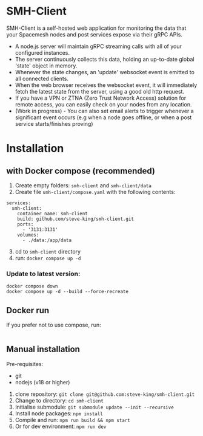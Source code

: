 <!-- This is a [Next.js](https://nextjs.org/) project bootstrapped with [`create-next-app`](https://github.com/vercel/next.js/tree/canary/packages/create-next-app).

## Getting Started

First, run the development server:

```bash
npm run dev
# or
yarn dev
# or
pnpm dev
# or
bun dev
```

Open [http://localhost:3000](http://localhost:3000) with your browser to see the result.

You can start editing the page by modifying `app/page.tsx`. The page auto-updates as you edit the file.

This project uses [`next/font`](https://nextjs.org/docs/basic-features/font-optimization) to automatically optimize and load Inter, a custom Google Font.

## Learn More

To learn more about Next.js, take a look at the following resources:

- [Next.js Documentation](https://nextjs.org/docs) - learn about Next.js features and API.
- [Learn Next.js](https://nextjs.org/learn) - an interactive Next.js tutorial.

You can check out [the Next.js GitHub repository](https://github.com/vercel/next.js/) - your feedback and contributions are welcome!

## Deploy on Vercel

The easiest way to deploy your Next.js app is to use the [Vercel Platform](https://vercel.com/new?utm_medium=default-template&filter=next.js&utm_source=create-next-app&utm_campaign=create-next-app-readme) from the creators of Next.js.

Check out our [Next.js deployment documentation](https://nextjs.org/docs/deployment) for more details. -->

# SMH-Client

SMH-Client is a self-hosted web application for monitoring the data that your Spacemesh nodes and post services expose via their gRPC APIs.

- A node.js server will maintain gRPC streaming calls with all of your configured instances.
- The server continuously collects this data, holding an up-to-date global 'state' object in memory.
- Whenever the state changes, an 'update' websocket event is emitted to all connected clients.
- When the web browser receives the websocket event, it will immediately fetch the latest state from the server, using a good old http request.
- If you have a VPN or ZTNA (Zero Trust Network Access) solution for remote access, you can easily check on your nodes from any location.
- (Work in progress) - You can also set email alerts to trigger whenever a significant event occurs (e.g when a node goes offline, or when a post service starts/finishes proving)

# Installation

## with Docker compose (recommended)

1. Create empty folders: `smh-client` and `smh-client/data`
2. Create file `smh-client/compose.yaml` with the following contents:

```
services:
  smh-client:
    container_name: smh-client
    build: github.com/steve-king/smh-client.git
    ports:
      - '3131:3131'
    volumes:
      - ./data:/app/data
```

3. cd to `smh-client` directory
4. run: `docker compose up -d`

### Update to latest version:

```
docker compose down
docker compose up -d --build --force-recreate
```

## Docker run

If you prefer not to use compose, run:

```

```

## Manual installation

Pre-requisites:

- git
- nodejs (v18 or higher)

1. clone repository: `git clone git@github.com:steve-king/smh-client.git`
2. Change to directory: `cd smh-client`
3. Initialise submodule: `git submodule update --init --recursive`
4. Install node packages: `npm install`
5. Compile and run: `npm run build && npm start`
6. Or for dev environment: `npm run dev`
